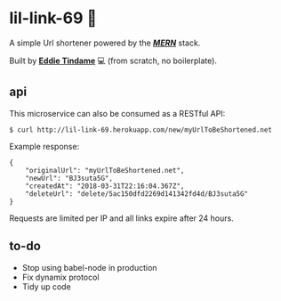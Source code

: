 # lil-link-69 🔮
A simple Url shortener powered by the ***[MERN](http://mern.oi/)*** stack.

Built by **[Eddie Tindame](http://eddietindame.github.io/)** 💻 (from scratch, no boilerplate).

## **api**
This microservice can also be consumed as a RESTful API:
```
$ curl http://lil-link-69.herokuapp.com/new/myUrlToBeShortened.net
```
Example response:
```
{
    "originalUrl": "myUrlToBeShortened.net",
    "newUrl": "BJ3suta5G",
    "createdAt": "2018-03-31T22:16:04.367Z",
    "deleteUrl": "delete/5ac150dfd2269d141342fd4d/BJ3suta5G"
}
```
Requests are limited per IP and all links expire after 24 hours.

## **to-do**
- Stop using babel-node in production
- Fix dynamix protocol
- Tidy up code
